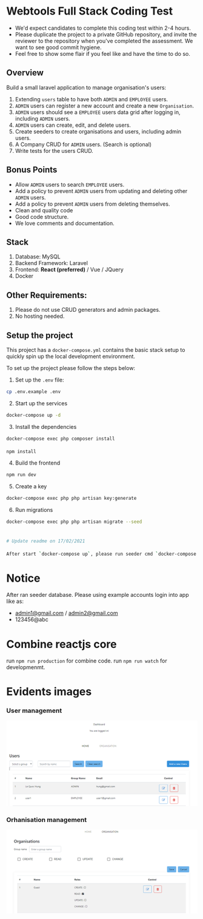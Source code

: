 # Webtools Full Stack Coding Test

- We'd expect candidates to complete this coding test within 2-4 hours.
- Please duplicate the project to a private GitHub repository, and invite the reviewer to the repository when you've completed the assessment. We want to see good commit hygiene.
- Feel free to show some flair if you feel like and have the time to do so.

## Overview

Build a small laravel application to manage organisation's users:

1. Extending `users` table to have both `ADMIN` and `EMPLOYEE` users.
1. `ADMIN` users can register a new account and create a new `Organisation`.
1. `ADMIN` users should see a `EMPLOYEE` users data grid after logging in, including `ADMIN` users.
1. `ADMIN` users can create, edit, and delete users.
1. Create seeders to create organisations and users, including admin users.
1. A Company CRUD for `ADMIN` users. (Search is optional)
1. Write tests for the users CRUD.

## Bonus Points

- Allow `ADMIN` users to search `EMPLOYEE` users.
- Add a policy to prevent `ADMIN` users from updating and deleting other `ADMIN` users.
- Add a policy to prevent `ADMIN` users from deleting themselves.
- Clean and quality code
- Good code structure.
- We love comments and documentation.

## Stack

1. Database: MySQL
2. Backend Framework: Laravel
3. Frontend: **React (preferred)** / Vue / JQuery
4. Docker

## Other Requirements:

1. Please do not use CRUD generators and admin packages.
2. No hosting needed.

## Setup the project

This project has a `docker-compose.yml` contains the basic stack setup to quickly spin up the local development environment.

To set up the project please follow the steps below:

1. Set up the `.env` file:

```bash
cp .env.example .env
```

2. Start up the services

```bash
docker-compose up -d
```

3. Install the dependencies

```bash
docker-compose exec php composer install

npm install
```

4. Build the frontend

```bash
npm run dev
```

5. Create a key

```bash
docker-compose exec php php artisan key:generate
```

6. Run migrations

```bash
docker-compose exec php php artisan migrate --seed


# Update readme on 17/02/2021

After start `docker-compose up`, please run seeder cmd `docker-compose exec php php artisan migrate:refresh --seed`
```
# Notice

After ran seeder database. Please using example accounts login into app like as:

- admin1@gmail.com / admin2@gmail.com
- 123456@abc

# Combine reactjs core

run `npm run production` for combine code.
run `npm run watch` for developmenmt.

# Evidents images

### User management
![](user.png)

### Orhanisation management
![](org.png)
